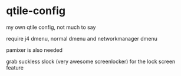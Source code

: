 # qtile-config
my own qtile config, not much to say

require j4 dmenu, normal dmenu and networkmanager dmenu

pamixer is also needed

grab suckless slock (very awesome screenlocker) for the lock screen feature
